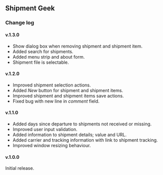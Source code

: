 ﻿## Shipment Geek

### Change log

#### v.1.3.0
* Show dialog box when removing shipment and shipment item.
* Added search for shipments.
* Added menu strip and about form.
* Shipment file is selectable.

#### v.1.2.0
* Improved shipment selection actions.
* Added _New_ button for shipment and shipment items.
* Improved shipment and shipment items save actions.
* Fixed bug with new line in _comment_ field.

#### v.1.1.0
* Added days since departure to shipments not received or missing.
* Improved user input validation.
* Added information to shipment details; value and URL.
* Added carrier and tracking information with link to shipment tracking.
* Improved window resizing behaviour.

#### v.1.0.0
Initial release.